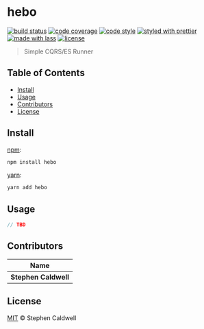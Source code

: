 # hebo

[![build status](https://img.shields.io/travis/stevecaldwell77/hebo-js.svg)](https://travis-ci.org/stevecaldwell77/hebo-js)
[![code coverage](https://img.shields.io/codecov/c/github/stevecaldwell77/hebo-js.svg)](https://codecov.io/gh/stevecaldwell77/hebo-js)
[![code style](https://img.shields.io/badge/code_style-XO-5ed9c7.svg)](https://github.com/sindresorhus/xo)
[![styled with prettier](https://img.shields.io/badge/styled_with-prettier-ff69b4.svg)](https://github.com/prettier/prettier)
[![made with lass](https://img.shields.io/badge/made_with-lass-95CC28.svg)](https://lass.js.org)
[![license](https://img.shields.io/github/license/stevecaldwell77/hebo-js.svg)](LICENSE)

> Simple CQRS/ES Runner


## Table of Contents

* [Install](#install)
* [Usage](#usage)
* [Contributors](#contributors)
* [License](#license)


## Install

[npm][]:

```sh
npm install hebo
```

[yarn][]:

```sh
yarn add hebo
```


## Usage

```js
// TBD
```


## Contributors

| Name                 |
| -------------------- |
| **Stephen Caldwell** |


## License

[MIT](LICENSE) © Stephen Caldwell


## 

[npm]: https://www.npmjs.com/

[yarn]: https://yarnpkg.com/
